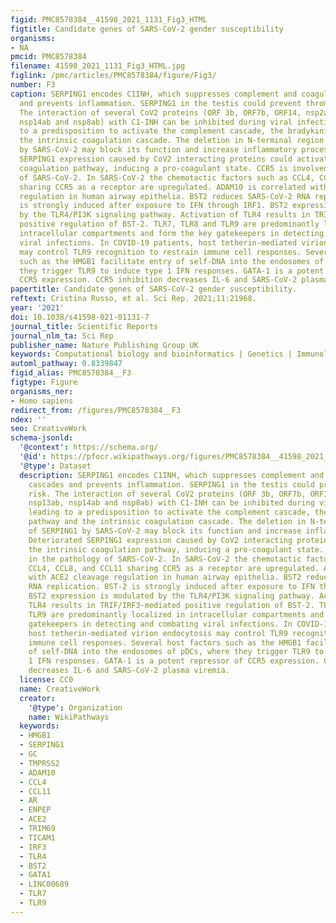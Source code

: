 ```yaml
---
figid: PMC8578384__41598_2021_1131_Fig3_HTML
figtitle: Candidate genes of SARS-CoV-2 gender susceptibility
organisms:
- NA
pmcid: PMC8578384
filename: 41598_2021_1131_Fig3_HTML.jpg
figlink: /pmc/articles/PMC8578384/figure/Fig3/
number: F3
caption: SERPING1 encodes C1INH, which suppresses complement and coagulation cascades
  and prevents inflammation. SERPING1 in the testis could prevent thrombotic risk.
  The interaction of several CoV2 proteins (ORF 3b, ORF7b, ORF14, nsp2ab, nsp13ab,
  nsp14ab and nsp8ab) with C1-INH can be inhibited during viral infection, leading
  to a predisposition to activate the complement cascade, the bradykinin pathway and
  the intrinsic coagulation cascade. The deletion in N-terminal region of SERPING1
  by SARS-CoV-2 may block its function and increase inflammatory processes. Deteriorated
  SERPING1 expression caused by CoV2 interacting proteins could activate the intrinsic
  coagulation pathway, inducing a pro-coagulant state. CCR5 is involved in the pathology
  of SARS-CoV-2. In SARS-CoV-2 the chemotactic factors such as CCL4, CCL8, and CCL11
  sharing CCR5 as a receptor are upregulated. ADAM10 is correlated with ACE2 cleavage
  regulation in human airway epithelia. BST2 reduces SARS-CoV-2 RNA replication. BST-2
  is strongly induced after exposure to IFN through IRF1. BST2 expression is modulated
  by the TLR4/PI3K signaling pathway. Activation of TLR4 results in TRIF/IRF3-mediated
  positive regulation of BST-2. TLR7, TLR8 and TLR9 are predominantly localized in
  intracellular compartments and form the key gatekeepers in detecting and combating
  viral infections. In COVID-19 patients, host tetherin-mediated virion endocytosis
  may control TLR9 recognition to restrain immune cell responses. Several host factors
  such as the HMGB1 facilitate entry of self-DNA into the endosomes of pDCs, where
  they trigger TLR9 to induce type 1 IFN responses. GATA-1 is a potent repressor of
  CCR5 expression. CCR5 inhibition decreases IL-6 and SARS-CoV-2 plasma viremia.
papertitle: Candidate genes of SARS-CoV-2 gender susceptibility.
reftext: Cristina Russo, et al. Sci Rep. 2021;11:21968.
year: '2021'
doi: 10.1038/s41598-021-01131-7
journal_title: Scientific Reports
journal_nlm_ta: Sci Rep
publisher_name: Nature Publishing Group UK
keywords: Computational biology and bioinformatics | Genetics | Immunology
automl_pathway: 0.8339847
figid_alias: PMC8578384__F3
figtype: Figure
organisms_ner:
- Homo sapiens
redirect_from: /figures/PMC8578384__F3
ndex: ''
seo: CreativeWork
schema-jsonld:
  '@context': https://schema.org/
  '@id': https://pfocr.wikipathways.org/figures/PMC8578384__41598_2021_1131_Fig3_HTML.html
  '@type': Dataset
  description: SERPING1 encodes C1INH, which suppresses complement and coagulation
    cascades and prevents inflammation. SERPING1 in the testis could prevent thrombotic
    risk. The interaction of several CoV2 proteins (ORF 3b, ORF7b, ORF14, nsp2ab,
    nsp13ab, nsp14ab and nsp8ab) with C1-INH can be inhibited during viral infection,
    leading to a predisposition to activate the complement cascade, the bradykinin
    pathway and the intrinsic coagulation cascade. The deletion in N-terminal region
    of SERPING1 by SARS-CoV-2 may block its function and increase inflammatory processes.
    Deteriorated SERPING1 expression caused by CoV2 interacting proteins could activate
    the intrinsic coagulation pathway, inducing a pro-coagulant state. CCR5 is involved
    in the pathology of SARS-CoV-2. In SARS-CoV-2 the chemotactic factors such as
    CCL4, CCL8, and CCL11 sharing CCR5 as a receptor are upregulated. ADAM10 is correlated
    with ACE2 cleavage regulation in human airway epithelia. BST2 reduces SARS-CoV-2
    RNA replication. BST-2 is strongly induced after exposure to IFN through IRF1.
    BST2 expression is modulated by the TLR4/PI3K signaling pathway. Activation of
    TLR4 results in TRIF/IRF3-mediated positive regulation of BST-2. TLR7, TLR8 and
    TLR9 are predominantly localized in intracellular compartments and form the key
    gatekeepers in detecting and combating viral infections. In COVID-19 patients,
    host tetherin-mediated virion endocytosis may control TLR9 recognition to restrain
    immune cell responses. Several host factors such as the HMGB1 facilitate entry
    of self-DNA into the endosomes of pDCs, where they trigger TLR9 to induce type
    1 IFN responses. GATA-1 is a potent repressor of CCR5 expression. CCR5 inhibition
    decreases IL-6 and SARS-CoV-2 plasma viremia.
  license: CC0
  name: CreativeWork
  creator:
    '@type': Organization
    name: WikiPathways
  keywords:
  - HMGB1
  - SERPING1
  - GC
  - TMPRSS2
  - ADAM10
  - CCL4
  - CCL11
  - AR
  - ENPEP
  - ACE2
  - TRIM69
  - TICAM1
  - IRF3
  - TLR4
  - BST2
  - GATA1
  - LINC00689
  - TLR7
  - TLR9
---
```

